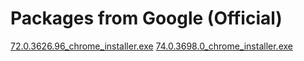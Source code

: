 # Packages from Google (Official)
[72.0.3626.96_chrome_installer.exe](sxjJrPjAFDsWhliH)
[74.0.3698.0_chrome_installer.exe](VkC7KtlqvTLjo93T)
